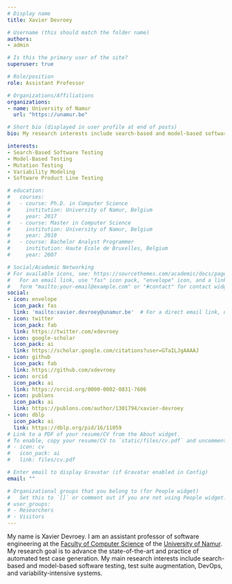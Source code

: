 ```yaml
---
# Display name
title: Xavier Devroey

# Username (this should match the folder name)
authors:
- admin

# Is this the primary user of the site?
superuser: true

# Role/position
role: Assistant Professor

# Organizations/Affiliations
organizations:
- name: University of Namur
  url: "https://unamur.be"

# Short bio (displayed in user profile at end of posts)
bio: My research interests include search-based and model-based software testing, test suite augmentation, DevOps, and variability-intensive systems engineering.

interests:
- Search-Based Software Testing
- Model-Based Testing
- Mutation Testing
- Variability Modeling
- Software Product Line Testing

# education:
#   courses:
#   - course: Ph.D. in Computer Science
#     institution: University of Namur, Belgium
#     year: 2017
#   - course: Master in Computer Science
#     institution: University of Namur, Belgium
#     year: 2010
#   - course: Bachelor Analyst Programmer
#     institution: Haute Ecole de Bruxelles, Belgium
#     year: 2007

# Social/Academic Networking
# For available icons, see: https://sourcethemes.com/academic/docs/page-builder/#icons
#   For an email link, use "fas" icon pack, "envelope" icon, and a link in the
#   form "mailto:your-email@example.com" or "#contact" for contact widget.
social:
- icon: envelope
  icon_pack: fas
  link: 'mailto:xavier.devroey@unamur.be'  # For a direct email link, use "mailto:test@example.org".
- icon: twitter
  icon_pack: fab
  link: https://twitter.com/xdevroey
- icon: google-scholar
  icon_pack: ai
  link: https://scholar.google.com/citations?user=GTaILJgAAAAJ
- icon: github
  icon_pack: fab
  link: https://github.com/xdevroey
- icon: orcid
  icon_pack: ai
  link: https://orcid.org/0000-0002-0831-7606
- icon: publons
  icon_pack: ai
  link: https://publons.com/author/1301794/xavier-devroey
- icon: dblp
  icon_pack: ai
  link: https://dblp.org/pid/16/11059
# Link to a PDF of your resume/CV from the About widget.
# To enable, copy your resume/CV to `static/files/cv.pdf` and uncomment the lines below.
# - icon: cv
#   icon_pack: ai
#   link: files/cv.pdf

# Enter email to display Gravatar (if Gravatar enabled in Config)
email: ""

# Organizational groups that you belong to (for People widget)
#   Set this to `[]` or comment out if you are not using People widget.
# user_groups:
# - Researchers
# - Visitors
---
```


My name is Xavier Devroey. I am an assistant professor of software engineering at the [Faculty of Computer Science](https://www.unamur.be/en/inf) of the [University of Namur](https://www.unamur.be). My research goal is to advance the state-of-the-art and practice of automated test case generation. My main research interests include search-based and model-based software testing, test suite augmentation, DevOps, and variability-intensive systems.
